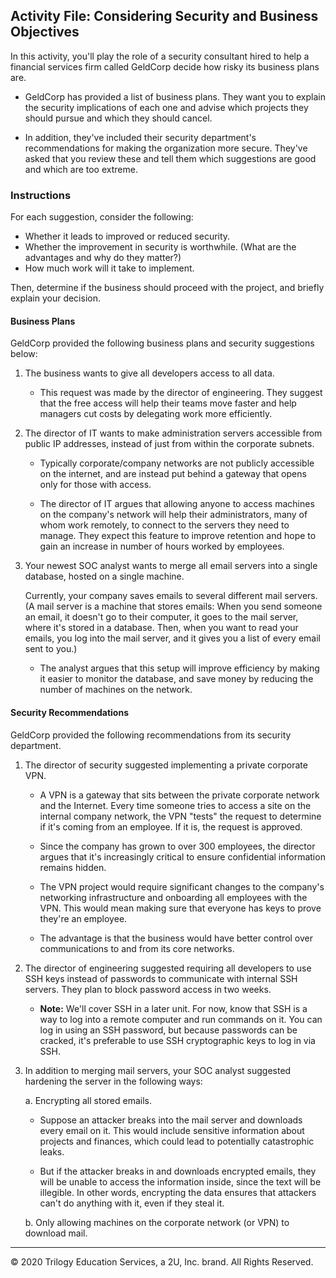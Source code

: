 ## Activity File: Considering Security and Business Objectives 

In this activity, you'll play the role of a security consultant hired to help a financial services firm called GeldCorp decide how risky its business plans are. 

- GeldCorp has provided a list of business plans. They want you to explain the security implications of each one and advise which projects they should pursue and which they should cancel.

- In addition, they've included their security department's recommendations for making the organization more secure. They've asked that you review these and tell them which suggestions are good and which are too extreme.

### Instructions

For each suggestion, consider the following:

- Whether it leads to improved or reduced security.
- Whether the improvement in security is worthwhile. (What are the advantages and why do they matter?)
- How much work will it take to implement. 

Then, determine if the business should proceed with the project, and briefly explain your decision. 

#### Business Plans

GeldCorp provided the following business plans and security suggestions below:

1. The business wants to give all developers access to all data. 
   - This request was made by the director of engineering. They suggest that the free access will help their teams move faster and help managers cut costs by delegating work more efficiently.

2. The director of IT wants to make administration servers accessible from public IP addresses, instead of just from within the corporate subnets. 
    - Typically corporate/company networks are not publicly accessible on the internet, and are instead put behind a gateway that opens only for those with access. 

   - The director of IT argues that allowing anyone to access machines on the company's network will help their administrators, many of whom work remotely, to connect to the servers they need to manage. They expect this feature to improve retention and hope to gain an increase in number of hours worked by employees.

3.  Your newest SOC analyst wants to merge all email servers into a single database, hosted on a single machine.
    
    Currently, your company saves emails to several different mail servers. (A mail server is a machine that stores emails: When you send someone an email, it doesn't go to their computer, it goes to the mail server, where it's stored in a database. Then, when you want to read your emails, you log into the mail server, and it gives you a list of every email sent to you.)

      - The analyst argues that this setup will improve efficiency by making it easier to monitor the database, and save money by reducing the number of machines on the network.  

#### Security Recommendations

GeldCorp provided the following recommendations from its security department. 

1. The director of security suggested implementing a private corporate VPN.  
    - A VPN is a gateway that sits between the private corporate network and the Internet. Every time someone tries to access a site on the internal company network, the VPN "tests" the request to determine if it's coming from an employee. If it is, the request is approved. 

    - Since the company has grown to over 300 employees, the director argues that it's increasingly critical to ensure confidential information remains hidden. 
    
    - The VPN project would require significant changes to the company's networking infrastructure and onboarding all employees with the VPN. This would mean making sure that everyone has keys to prove they're an employee. 
    
    - The advantage is that the business would have better control over communications to and from its core networks.

2. The director of engineering suggested requiring all developers to use SSH keys instead of passwords to communicate with internal SSH servers. They plan to block password access in two weeks.

    - **Note:** We'll cover SSH in a later unit. For now, know that SSH is a way to log into a remote computer and run commands on it. You can log in using an SSH password, but because passwords can be cracked, it's preferable to use SSH cryptographic keys to log in via SSH.

3. In addition to merging mail servers, your SOC analyst suggested hardening the server in the following ways:

    a. Encrypting all stored emails. 
      - Suppose an attacker breaks into the mail server and downloads every email on it. This would include sensitive information about projects and finances, which could lead to potentially catastrophic leaks. 

      - But if the attacker breaks in and downloads encrypted emails, they will be unable to access the information inside, since the text will be illegible. In other words, encrypting the data ensures that attackers can't do anything with it, even if they steal it.

    b. Only allowing machines on the corporate network (or VPN) to download mail. 

---
© 2020 Trilogy Education Services, a 2U, Inc. brand. All Rights Reserved.
